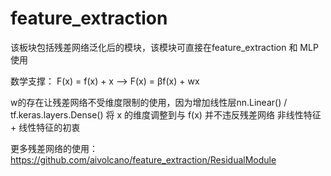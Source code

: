 # feature_extraction

该板块包括残差网络泛化后的模块，该模块可直接在feature_extraction 和 MLP使用

数学支撑： F(x) = f(x) + x  -->  F(x) = βf(x) + wx

w的存在让残差网络不受维度限制的使用，因为增加线性层nn.Linear() / tf.keras.layers.Dense() 将 x 的维度调整到与 f(x) 并不违反残差网络 非线性特征 + 线性特征的初衷

更多残差网络的使用：https://github.com/aivolcano/feature_extraction/ResidualModule


